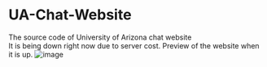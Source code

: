 # UA-Chat-Website 
The source code of University of Arizona chat website  
It is being down right now due to server cost. 
Preview of the website when it is up. 
![image](https://user-images.githubusercontent.com/77566537/215012750-967ccf21-ce18-414e-953a-98afa991ce24.png)
